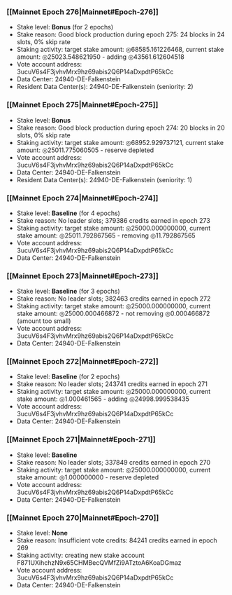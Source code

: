 ### [[Mainnet Epoch 276|Mainnet#Epoch-276]]
* Stake level: **Bonus** (for 2 epochs)
* Stake reason: Good block production during epoch 275: 24 blocks in 24 slots, 0% skip rate
* Staking activity: target stake amount: ◎68585.161226468, current stake amount: ◎25023.548621950 - adding ◎43561.612604518
* Vote account address: 3ucuV6s4F3jvhvMrx9hz69abis2Q6P14aDxpdtP65kCc
* Data Center: 24940-DE-Falkenstein
* Resident Data Center(s): 24940-DE-Falkenstein (seniority: 2)
### [[Mainnet Epoch 275|Mainnet#Epoch-275]]
* Stake level: **Bonus**
* Stake reason: Good block production during epoch 274: 20 blocks in 20 slots, 0% skip rate
* Staking activity: target stake amount: ◎68952.929737121, current stake amount: ◎25011.775060505 - reserve depleted
* Vote account address: 3ucuV6s4F3jvhvMrx9hz69abis2Q6P14aDxpdtP65kCc
* Data Center: 24940-DE-Falkenstein
* Resident Data Center(s): 24940-DE-Falkenstein (seniority: 1)
### [[Mainnet Epoch 274|Mainnet#Epoch-274]]
* Stake level: **Baseline** (for 4 epochs)
* Stake reason: No leader slots; 379386 credits earned in epoch 273
* Staking activity: target stake amount: ◎25000.000000000, current stake amount: ◎25011.792867565 - removing ◎11.792867565
* Vote account address: 3ucuV6s4F3jvhvMrx9hz69abis2Q6P14aDxpdtP65kCc
* Data Center: 24940-DE-Falkenstein
### [[Mainnet Epoch 273|Mainnet#Epoch-273]]
* Stake level: **Baseline** (for 3 epochs)
* Stake reason: No leader slots; 382463 credits earned in epoch 272
* Staking activity: target stake amount: ◎25000.000000000, current stake amount: ◎25000.000466872 - not removing ◎0.000466872 (amount too small)
* Vote account address: 3ucuV6s4F3jvhvMrx9hz69abis2Q6P14aDxpdtP65kCc
* Data Center: 24940-DE-Falkenstein
### [[Mainnet Epoch 272|Mainnet#Epoch-272]]
* Stake level: **Baseline** (for 2 epochs)
* Stake reason: No leader slots; 243741 credits earned in epoch 271
* Staking activity: target stake amount: ◎25000.000000000, current stake amount: ◎1.000461565 - adding ◎24998.999538435
* Vote account address: 3ucuV6s4F3jvhvMrx9hz69abis2Q6P14aDxpdtP65kCc
* Data Center: 24940-DE-Falkenstein
### [[Mainnet Epoch 271|Mainnet#Epoch-271]]
* Stake level: **Baseline**
* Stake reason: No leader slots; 337849 credits earned in epoch 270
* Staking activity: target stake amount: ◎25000.000000000, current stake amount: ◎1.000000000 - reserve depleted
* Vote account address: 3ucuV6s4F3jvhvMrx9hz69abis2Q6P14aDxpdtP65kCc
* Data Center: 24940-DE-Falkenstein
### [[Mainnet Epoch 270|Mainnet#Epoch-270]]
* Stake level: **None**
* Stake reason: Insufficient vote credits: 84241 credits earned in epoch 269
* Staking activity: creating new stake account F871UXihchzN9x65CHMBecQVMfZi9ATztoA6KoaDGmaz
* Vote account address: 3ucuV6s4F3jvhvMrx9hz69abis2Q6P14aDxpdtP65kCc
* Data Center: 24940-DE-Falkenstein
